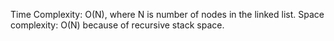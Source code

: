 Time Complexity: O(N), where N is number of nodes in the linked list.
Space complexity: O(N) because of recursive stack space.
